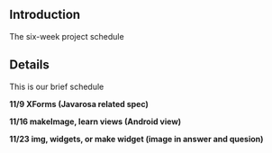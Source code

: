 ## Introduction ##
The six-week project schedule



## Details ##

This is our brief schedule


**11/9  XForms (Javarosa related spec)**

**11/16  makeImage, learn views (Android view)**

**11/23 img, widgets, or make widget (image in answer and quesion)**

